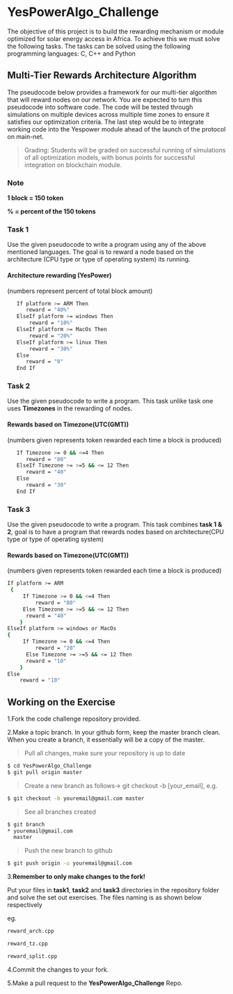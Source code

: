 # YesPowerAlgo_Challenge
The objective of this project is to build the rewarding mechanism or module optimized for solar energy access in Africa. To achieve this we must solve the following tasks. The tasks can be solved using the following programming languages: C, C++ and Python

## Multi-Tier Rewards Architecture Algorithm
The pseudocode below provides a framework for our multi-tier algorithm that will reward nodes on our network. You are expected to turn this pseudocode into software code. The code will be tested through simulations on multiple devices across multiple time zones to ensure it satisfies our optimization criteria. The last step would be to integrate working code into the Yespower module ahead of the launch of the protocol on main-net. 
>Grading: Students will be graded on successful running of simulations of all optimization models, with bonus points for successful integration on blockchain module.

### Note
**1 block = 150 token**

**% = percent of the 150 tokens**

### Task 1
Use the given pseudocode to write a program using any of the above mentioned languages. The goal is to reward a node based on the architecture (CPU type or type of operating system) its running.

#### Architecture rewarding (YesPower) 
(numbers represent percent of total block amount)
```sh  
   If platform >= ARM Then
      reward = "40%" 
   ElseIf platform >= windows Then
       reward = "10%" 
   ElseIf platform >= MacOs Then
       reward = "20%" 
   ElseIf platform >= linux Then
       reward = "30%" 
   Else
      reward = "0"
   End If

```

### Task 2
Use the given pseudocode to write a program. This task unlike task one uses **Timezones** in the rewarding of nodes.

####  Rewards based on Timezone(UTC(GMT)) 
(numbers given represents  token rewarded each time a block is produced)

```sh
   If Timezone >= 0 && <=4 Then
      reward = "80" 
   ElseIf Timezone >= >=5 && <= 12 Then
      reward = "40" 
   Else
      reward = "30"
   End If

```

### Task 3
Use the given pseudocode to write a program. This task combines **task 1 & 2**, goal is to have a program that rewards nodes based on architecture(CPU type or type of operating system)

####  Rewards based on Timezone(UTC(GMT)) 
(numbers given represents  token rewarded each time a block is produced)

```sh
If platform >= ARM 
 {
     If Timezone >= 0 && <=4 Then
         reward = "80" 
     Else Timezone >= >=5 && <= 12 Then
      reward = "40" 
    } 
ElseIf platform >= windows or MacOs
{
     If Timezone >= 0 && <=4 Then
         reward = "20" 
      Else Timezone >= >=5 && <= 12 Then
      reward = "10"
    }
Else
    reward = "10"

```

## Working on the Exercise

1.Fork the code challenge repository provided.

2.Make a topic branch. In your github form, keep the master branch clean. When you create a branch, it essentially will be a copy of the master.

>Pull all changes, make sure your repository is up to date

```sh
$ cd YesPowerAlgo_Challenge
$ git pull origin master
```

>Create a new branch as follows-> git checkout -b [your_email], e.g.

```sh
$ git checkout -b youremail@gmail.com master
```

>See all branches created

```sh
$ git branch
* youremail@gmail.com
  master
```

>Push the new branch to github

```sh
$ git push origin -u youremail@gmail.com
```

3.**Remember to only make changes to the fork!**
    
Put your files in **task1**, **task2** and **task3** directories in the repository folder and solve the set out exercises. The files naming is as shown below respectively

eg. 
```sh
reward_arch.cpp 
```
```sh
reward_tz.cpp
```
```sh
reward_split.cpp
```

4.Commit the changes to your fork.

5.Make a pull request to the **YesPowerAlgo_Challenge** Repo.
